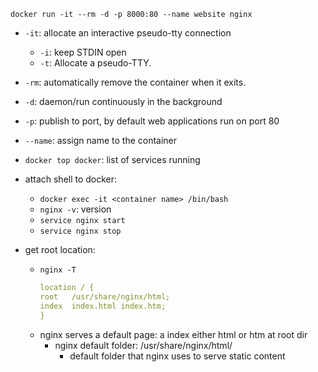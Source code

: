 `docker run -it --rm -d -p 8000:80 --name website nginx`

- `-it`: allocate an interactive pseudo-tty connection
  - `-i`: keep STDIN open
  - `-t`: Allocate a pseudo-TTY.
- `-rm`: automatically remove the container when it exits.
- `-d`: daemon/run continuously in the background
- `-p`: publish to port, by default web applications run on port 80
- `--name`: assign name to the container

- `docker top docker`: list of services running
- attach shell to docker:
  - `docker exec -it <container name> /bin/bash`
  - `nginx -v`: version
  - `service nginx start`
  - `service nginx stop`
- get root location:
  - `nginx -T`
    ```yml
    location / {
    root   /usr/share/nginx/html;
    index  index.html index.htm;
    }
    ```
  - nginx serves a default page: a index either html or htm at root dir
    - nginx default folder: /usr/share/nginx/html/
      - default folder that nginx uses to serve static content
